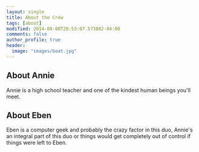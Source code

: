 ```yaml
---
layout: single
title: About the Crew
tags: [about]
modified: 2014-08-08T20:53:07.573882-04:00
comments: false
author_profile: true
header:
  image: "images/boat.jpg"
---
```


About Annie
-----------
Annie is a high school teacher and one of the kindest human beings you'll meet.



About Eben
----------
Eben is a computer geek and probably the crazy factor in this duo, Annie's an integral part of this duo or things would get completely out of control if things were left to Eben.


